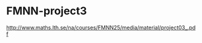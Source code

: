 FMNN-project3
=============

http://www.maths.lth.se/na/courses/FMNN25/media/material/project03_.pdf